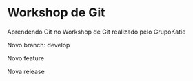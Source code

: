 # Workshop de Git
Aprendendo Git no Workshop de Git realizado pelo GrupoKatie

Novo branch: develop

Novo feature

Nova release